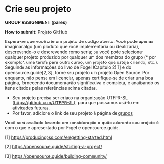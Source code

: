 # Crie seu projeto

**GROUP ASSIGNMENT (pares)**

**How to submit**: Projeto GitHub

Espera-se que você crie um projeto de código aberto. Você pode apenas imaginar algo (um produto que você implementaria ou idealizaria), descrevendo-o e descrevendo como seria; ou você pode selecionar qualquer projeto produzido por qualquer um dos membros do grupo (* por exemplo*, uma tarefa para outro curso, um projeto que esteja criando, etc.). Seguindo as informações do livro de Fogel (Capítulo 2)[1] e do opensource.guide[2, 3], torne seu projeto um projeto Open Source. Por enquanto, não pense em licenciar, apenas certifique-se de criar uma boa página, fornecendo documentação significativa e completa, e analisando os itens citados pelas referências acima citadas.

* Seu projeto precisa ser criado na organização UTFPR-SL (https://github.com/UTFPR-SL), para que possamos usá-lo em atividades futuras.
* Por favor, adicione o link de seu projeto à página de [grupos](../groups.md)

Você será avaliado levando em consideração o quão aderente seu projeto é com o que é apresentado por Fogel e opensource.guide.

[1] https://producingoss.com/en/getting-started.html

[2] https://opensource.guide/starting-a-project/

[3] https://opensource.guide/building-community/
